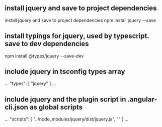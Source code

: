 ## install jquery and save to project dependencies
install jquery and save to project dependencies
npm install jquery --save

## install typings for jquery, used by typescript. save to dev dependencies

npm install @types/jquery --save-dev
## include jquery in tsconfig types array
...
"types": [
  "jquery"
]
...

## include jquery and the plugin script in .angular-cli.json as global scripts
...
"scripts": [
  "../node_modules/jquery/dist/jquery.js",
  "<path-to-plugin-script-file>"
]
...
